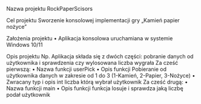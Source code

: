 Nazwa projektu 
RockPaperScisors

Cel projektu 
Sworzenie konsolowej implementacji gry „Kamień papier nożyce”

Założenia projektu 
• Aplikacja konsolowa uruchamiana w systemie Windows 10/11

Opis projektu 
Np. Aplikacja składa się z dwóch części: pobranie danych od użytkownika i  sprawdzenia czy wylosowana liczba wygrała 
Za cześć pierwszą: 
• Nazwa funkcji userPick
• Opis funkcji Pobieranie od użytkownika danych w zakresie od 1 do 3 (1-Kamień, 2-Papier, 3-Nożyce)
• Zwracany typ i opis int liczba którą wybrał użytkownik
Za cześć drugą: 
• Nazwa funkcji main
• Opis funkcji funkcja losuje i sprawdza jaką liczbę podał użytkownik 
